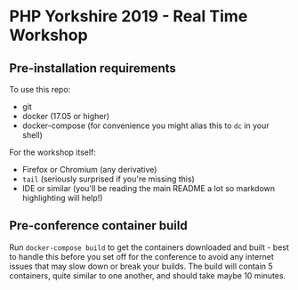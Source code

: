 # PHP Yorkshire 2019 - Real Time Workshop

## Pre-installation requirements

To use this repo:

* git
* docker (17.05 or higher)
* docker-compose (for convenience you might alias this to `dc` in your shell)

For the workshop itself:

* Firefox or Chromium (any derivative)
* `tail` (seriously surprised if you're missing this)
* IDE or similar (you'll be reading the main README a lot so markdown highlighting will help!)

## Pre-conference container build

Run `docker-compose build` to get the containers downloaded and built - best to handle this
before you set off for the conference to avoid any internet issues that may slow down or
break your builds. The build will contain 5 containers, quite similar to one another, and should
take maybe 10 minutes.
